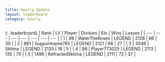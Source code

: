 ```yaml
---
title: Hourly Update
layout: leaderboard
category: hourly
---
```


{: .leaderboard}
| Rank | LV | Player | Division | Elo | Wins | Losses |
| --- | --- | --- | --- | --- | --- | --- |
| <span data-change="3">1</span> | 98 | <span title="ID: 773086">WaterTheRoses</span> | LEGEND | <span data-change="18">2128</span> | <span data-change="4">86</span> | <span data-change="0">30</span> |
| <span data-change="-1">2</span> | 881 | <span title="ID: 188640">Supportname765</span> | LEGEND | <span data-change="0">2121</span> | <span data-change="0">66</span> | <span data-change="0">27</span> |
| <span data-change="2">3</span> | 3046 | <span title="ID: 353063">Sktima</span> | LEGEND | <span data-change="20">2120</span> | <span data-change="3">18</span> | <span data-change="0">5</span> |
| <span data-change="-2">4</span> | 88 | <span title="ID: 773025">Player773025</span> | LEGEND | <span data-change="0">2113</span> | <span data-change="0">135</span> | <span data-change="0">70</span> |
| <span data-change="-2">5</span> | 1496 | <span title="ID: 402846">RefractedSktima</span> | LEGEND | <span data-change="0">2111</span> | <span data-change="0">72</span> | <span data-change="0">37</span> |